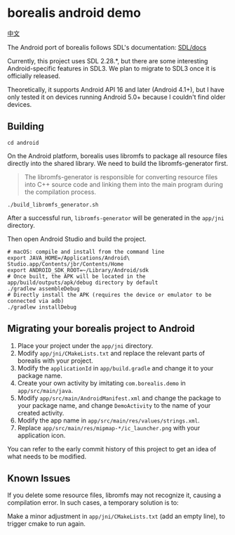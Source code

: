# borealis android demo

[中文](./README_ZH.md)

The Android port of borealis follows SDL's documentation: [SDL/docs](https://github.com/libsdl-org/SDL/blob/release-2.28.x/docs/README-android.md)

Currently, this project uses SDL 2.28.*, but there are some interesting Android-specific features in SDL3. We plan to migrate to SDL3 once it is officially released.

Theoretically, it supports Android API 16 and later (Android 4.1+), but I have only tested it on devices running Android 5.0+ because I couldn't find older devices.

## Building

```shell
cd android
```

On the Android platform, borealis uses libromfs to package all resource files directly into the shared library. We need to build the libromfs-generator first.

> The libromfs-generator is responsible for converting resource files into C++ source code and linking them into the main program during the compilation process.

```shell
./build_libromfs_generator.sh
```

After a successful run, `libromfs-generator` will be generated in the `app/jni` directory.

Then open Android Studio and build the project.

```shell
# macOS: compile and install from the command line
export JAVA_HOME=/Applications/Android\ Studio.app/Contents/jbr/Contents/Home
export ANDROID_SDK_ROOT=~/Library/Android/sdk
# Once built, the APK will be located in the app/build/outputs/apk/debug directory by default
./gradlew assembleDebug
# Directly install the APK (requires the device or emulator to be connected via adb)
./gradlew installDebug
```

## Migrating your borealis project to Android

1. Place your project under the `app/jni` directory.
2. Modify `app/jni/CMakeLists.txt` and replace the relevant parts of borealis with your project.
3. Modify the `applicationId` in `app/build.gradle` and change it to your package name.
4. Create your own activity by imitating `com.borealis.demo` in `app/src/main/java`.
5. Modify `app/src/main/AndroidManifest.xml` and change the package to your package name, and change `DemoActivity` to the name of your created activity.
6. Modify the app name in `app/src/main/res/values/strings.xml`.
7. Replace `app/src/main/res/mipmap-*/ic_launcher.png` with your application icon.

You can refer to the early commit history of this project to get an idea of what needs to be modified.

## Known Issues

If you delete some resource files, libromfs may not recognize it, causing a compilation error. In such cases, a temporary solution is to:

Make a minor adjustment in `app/jni/CMakeLists.txt` (add an empty line), to trigger cmake to run again.